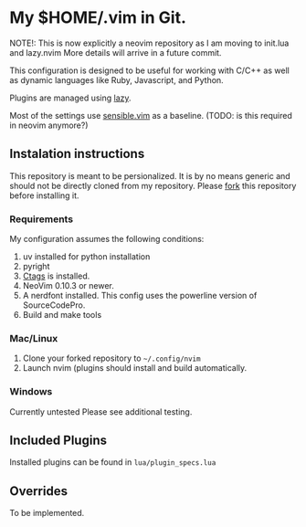 # My $HOME/.vim in Git.

NOTE!: This is now explicitly a neovim repository as I am moving to init.lua
and lazy.nvim More details will arrive in a future commit.

This configuration is designed to be useful for working with C/C++ as well as
dynamic languages like Ruby, Javascript, and Python.

Plugins are managed using [lazy](https://github.com/junegunn/vim-plug).

Most of the settings use [sensible.vim](https://github.com/tpope/vim-sensible)
as a baseline. (TODO: is this required in neovim anymore?)

## Instalation instructions

This repository is meant to be persionalized. It is by no means generic and
should not be directly cloned from my repository.  Please
[fork](https://github.com/jimmyharris/vimfiles/fork) this repository before
installing it.

### Requirements

My configuration assumes the following conditions:

1. uv installed for python installation
2. pyright
3. [Ctags](http://ctags.sourceforge.net/) is installed.
4. NeoVim 0.10.3 or newer.
5. A nerdfont
   installed. This config uses the powerline version of SourceCodePro.
6. Build and make tools

### Mac/Linux

1. Clone your forked repository to `~/.config/nvim`
3. Launch nvim (plugins should install and build automatically.

### Windows

Currently untested Please see additional testing.


## Included Plugins

Installed plugins can be found in `lua/plugin_specs.lua`


## Overrides

To be implemented.


